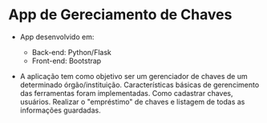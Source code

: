 # App de Gereciamento de Chaves 

 - App desenvolvido em:
    - Back-end: Python/Flask
    - Front-end: Bootstrap

 - A aplicação tem como objetivo ser um gerenciador de chaves de um determinado órgão/instituição. Características básicas de gerencimento das ferramentas foram implementadas. Como cadastrar chaves, usuários. Realizar o "empréstimo" de chaves e listagem de todas as informações guardadas.